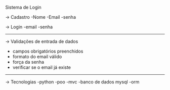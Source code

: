 Sistema de Login

-> Cadastro
-Nome
-Email
-senha

-> Login
-email
-senha

-----------------------------------------------------------------------------

-> Validações de entrada de dados
- campos obrigatórios preenchidos
- formato do email válido
- força da senha
- verificar se o email já existe 

-----------------------------------------------------------------------------

-> Tecnologias
-python
-poo
-mvc
-banco de dados mysql
-orm